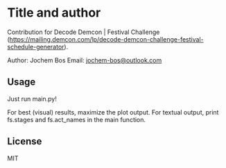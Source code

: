 # Title and author
Contribution for Decode Demcon | Festival Challenge (https://mailing.demcon.com/lp/decode-demcon-challenge-festival-schedule-generator).

Author:  Jochem Bos
Email: jochem-bos@outlook.com

## Usage
Just run main.py!

For best (visual) results, maximize the plot output. For textual output, print fs.stages and fs.act_names in the main function.

## License
MIT